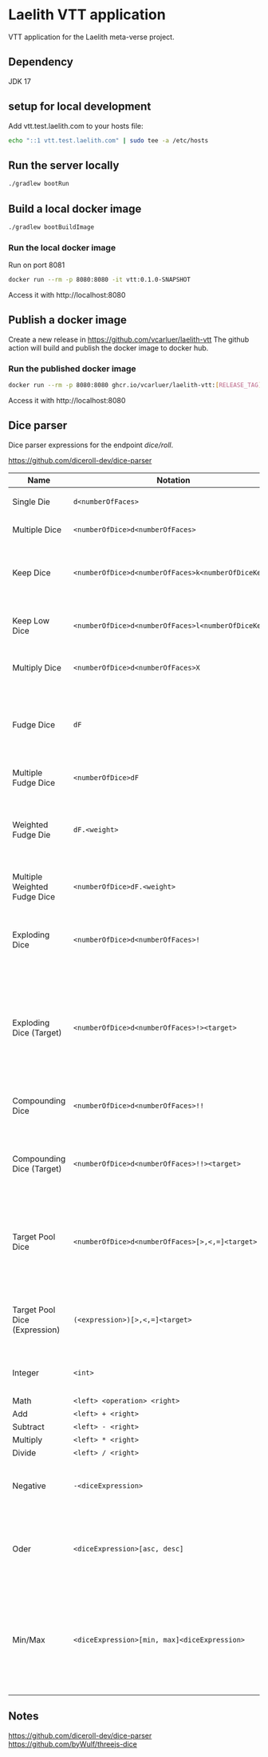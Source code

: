 # Laelith VTT application
VTT application for the Laelith meta-verse project.

## Dependency
JDK 17

## setup for local development
Add vtt.test.laelith.com to your hosts file:
``` bash
echo "::1 vtt.test.laelith.com" | sudo tee -a /etc/hosts
```
## Run the server locally
``` bash
./gradlew bootRun
```
## Build a local docker image
``` bash
./gradlew bootBuildImage
```
### Run the local docker image
Run on port 8081
``` bash
docker run --rm -p 8080:8080 -it vtt:0.1.0-SNAPSHOT
```
Access it with http://localhost:8080

## Publish a docker image
Create a new release in https://github.com/vcarluer/laelith-vtt
The github action will build and publish the docker image to docker hub.
### Run the published docker image
``` bash
docker run --rm -p 8080:8080 ghcr.io/vcarluer/laelith-vtt:[RELEASE_TAG]
```
Access it with http://localhost:8080

## Dice parser
Dice parser expressions for the endpoint _dice/roll_.

https://github.com/diceroll-dev/dice-parser

| Name                          | Notation                                            | Example         | Description                                                                                                                 |
|-------------------------------|-----------------------------------------------------|-----------------|-----------------------------------------------------------------------------------------------------------------------------|
|                               |                                                     |                 |                                                                                                                             |
| Single Die                    | `d<numberOfFaces>`                                  | `d6`            | roll one, six-sided die                                                                                                     |
| Multiple Dice                 | `<numberOfDice>d<numberOfFaces>`                    | `3d20`          | roll three, twenty-sided dice                                                                                               |
| Keep Dice                     | `<numberOfDice>d<numberOfFaces>k<numberOfDiceKept>` | `3d6k2`         | keeps the the highest values out of three, six-sided dice                                                                   |
| Keep Low Dice                 | `<numberOfDice>d<numberOfFaces>l<numberOfDiceKept>` | `3d6l2`         | keeps the the lowest values out of three, six-sided dice                                                                    |
| Multiply Dice                 | `<numberOfDice>d<numberOfFaces>X`                   | `4d10X`         | multiplies the result of `4d10 * 4d10`                                                                                      |
| Fudge Dice                    | `dF`                                                | `dF`            | roles a single "fudge" die (a six sided die, 1/3 chance of `-1`, 1/3 chance of `0`, and 1/3 chance of `1`)                  |
| Multiple Fudge Dice           | `<numberOfDice>dF`                                  | `3dF`           | roles multiple fudge dice                                                                                                   |
| Weighted Fudge Die            | `dF.<weight>`                                       | `dF.1`          | A weighted fudge die with 1/6 chance of a `1`, `2/3` chance of a `0` and 1/6 chance of a `-1`                               |
| Multiple Weighted Fudge Dice  | `<numberOfDice>dF.<weight>`                         | `2dF.1`         | multiple weighted fudge dice.                                                                                               |
| Exploding Dice                | `<numberOfDice>d<numberOfFaces>!`                   | `4d6!`          | any time the max value of a die is rolled, that die is re-rolled and added to the total                                     |
| Exploding Dice (Target)       | `<numberOfDice>d<numberOfFaces>!><target>`          | `3d6!>5`        | Same as exploding dice, but re-roll on values greater than or equal to the target (note, less than works too)               |
| Compounding Dice              | `<numberOfDice>d<numberOfFaces>!!`                  | `3d6!!`         | similar to exploding dice, but ALL dice are re-rolled                                                                       | 
| Compounding Dice (Target)     | `<numberOfDice>d<numberOfFaces>!!><target>`         | `3d6!!>5`       | similar as exploding dice (target), but all dice are re-rolled and added.                                                   |
| Target Pool Dice              | `<numberOfDice>d<numberOfFaces>[>,<,=]<target>`     | `3d6=6`         | counts the number of dice that match the target (NOTE: greater & less than also match equals, i.e `>=` and `<=`)            | 
| Target Pool Dice (Expression) | `(<expression>)[>,<,=]<target>`                     | `(4d8-2)>6`     | A target pool roll, but where the expression is evaluated to the target.                                                    |
| Integer                       | `<int>`                                             | `42`            | typically used in math operations, i.e. `2d4+2`                                                                             |
| Math                          | `<left> <operation> <right>`                        |
| Add                           | `<left> + <right>`                                  | `2d6 + 2`       |                                                                                                                             |
| Subtract                      | `<left> - <right>`                                  | `2 - 1`         |                                                                                                                             |
| Multiply                      | `<left> * <right>`                                  | `1d4 * 2d6`     |                                                                                                                             |
| Divide                        | `<left> / <right>`                                  | `4 / 2`         |                                                                                                                             |
| Negative                      | `-<diceExpression>`                                 | `-1d6`          | multiplies the result of the dice expression with -1                                                                        |
| Oder                          | `<diceExpression>[asc, desc]`                       | `10d10asc`      | ordering the results of the dice ascending (`asc`) or descending (`desc`)                                                   |
| Min/Max                       | `<diceExpression>[min, max]<diceExpression>`        | `2d6min(1d6+3)` | returns the minimum or maximum of two dice expressions, e.g. `2d6min(1d6+3)` returns the smaller value of `2d6` and `1d6+3` |

## Notes
https://github.com/diceroll-dev/dice-parser
https://github.com/byWulf/threejs-dice